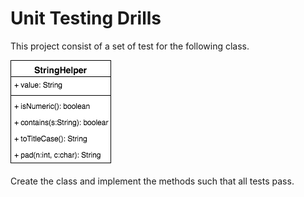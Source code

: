 # Unit Testing Drills
This project consist of a set of test for the following class.

![StringHelper Class](/docs/drills_3_string.png)

Create the class and implement the methods such that all tests pass.